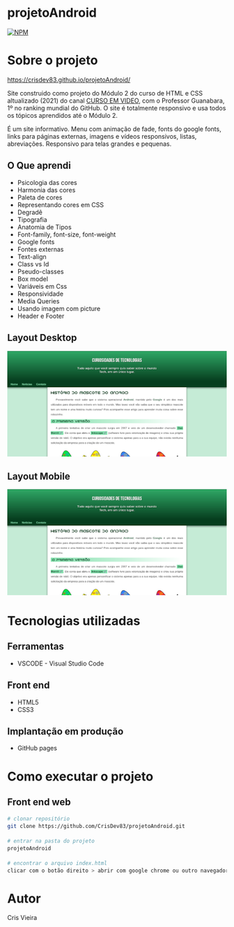 # projetoAndroid

[![NPM](https://img.shields.io/npm/l/react)](https://github.com/CrisDev83/projetoAndroid/blob/main/LICENSE) 

# Sobre o projeto

https://crisdev83.github.io/projetoAndroid/

Site construido como projeto do Módulo 2 do curso de HTML e CSS altualizado (2021) do canal [CURSO EM VIDEO](https://youtu.be/YB9c1Zg_Ln4), com o Professor Guanabara, 1º no ranking mundial do GitHub. O site é totalmente responsivo e usa todos os tópicos aprendidos até o Módulo 2. 

É um site informativo. Menu com animação de fade, fonts do google fonts, links para páginas externas, imagens e vídeos responsivos, listas, abreviações. Responsivo para telas grandes e pequenas.



## O Que aprendi

- Psicologia das cores
- Harmonia das cores
- Paleta de cores
- Representando cores em CSS
- Degradê 
- Tipografia
- Anatomia de Tipos
- Font-family, font-size, font-weight
- Google fonts
- Fontes externas
- Text-align
- Class vs Id
- Pseudo-classes
- Box model
- Variáveis em Css
- Responsividade
- Media Queries
- Usando imagem com picture
- Header e Footer


## Layout Desktop
![Web 1](https://github.com/CrisDev83/assets-projects/blob/master/android.png)

## Layout Mobile
![Mobile 1](https://github.com/CrisDev83/assets-projects/blob/master/android.png)


# Tecnologias utilizadas
## Ferramentas 
- VSCODE - Visual Studio Code

## Front end
- HTML5
- CSS3

## Implantação em produção
- GitHub pages

# Como executar o projeto

## Front end web

```zsh
# clonar repositório
git clone https://github.com/CrisDev83/projetoAndroid.git

# entrar na pasta do projeto
projetoAndroid

# encontrar o arquivo index.html
clicar com o botão direito > abrir com google chrome ou outro navegador
```

# Autor

Cris Vieira



